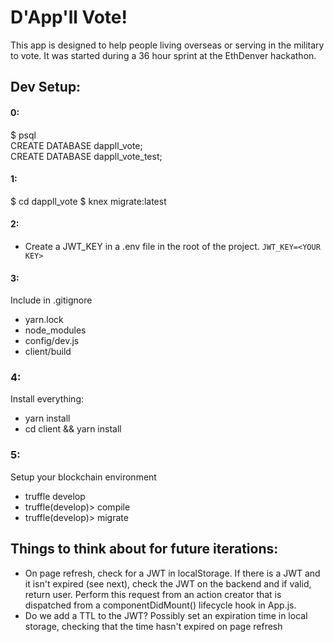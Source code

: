 # D'App'll Vote!

This app is designed to help people living overseas or serving in the military to vote. It was started during a 36 hour sprint at the EthDenver hackathon.

## Dev Setup:

#### 0:  
$ psql  
CREATE DATABASE dappll_vote;  
CREATE DATABASE dappll_vote_test;  

#### 1:
$ cd dappll_vote
$ knex migrate:latest  

#### 2:
- Create a JWT_KEY in a .env file in the root of the project.
`JWT_KEY=<YOUR KEY>`

#### 3:  
Include in .gitignore
- yarn.lock
- node_modules
- config/dev.js
- client/build

### 4:
Install everything:
- yarn install
- cd client && yarn install

### 5:
Setup your blockchain environment
- truffle develop
- truffle(develop)> compile
- truffle(develop)> migrate

## Things to think about for future iterations:

- On page refresh, check for a JWT in localStorage. If there is a JWT and it isn't expired (see next), check the JWT on the backend and if valid, return user. Perform this request from an action creator that is dispatched from a componentDidMount() lifecycle hook in App.js.
- Do we add a TTL to the JWT? Possibly set an expiration time in local storage, checking that the time hasn't expired on page refresh
